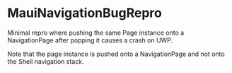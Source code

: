# MauiNavigationBugRepro

Minimal repro where pushing the same Page instance onto a NavigationPage after popping it causes a crash on UWP.

Note that the page instance is pushed onto a NavigationPage and not onto the Shell navigation stack.
